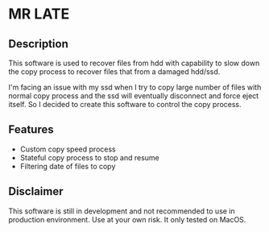 # MR LATE

## Description
This software is used to recover files from hdd with capability to slow down the copy process to recover files that from a damaged hdd/ssd.

I'm facing an issue with my ssd when I try to copy large number of files with normal copy process and the ssd will eventually disconnect and force eject itself. So I decided to create this software to control the copy process.

## Features
- Custom copy speed process
- Stateful copy process to stop and resume
- Filtering date of files to copy


## Disclaimer
This software is still in development and not recommended to use in production environment. Use at your own risk. It only tested on MacOS.